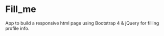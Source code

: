 # Fill_me
App to build a responsive html page using Bootstrap 4 &amp; jQuery for filling profile info.
